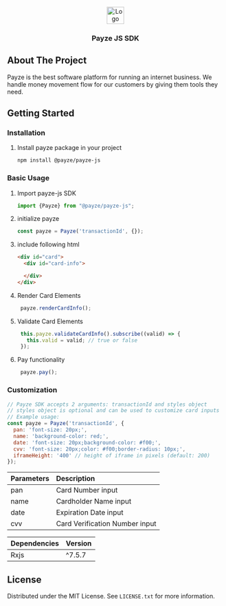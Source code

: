 <div id="top"></div>

[comment]: <> ([![Stargazers][stars-shield]][stars-url])



<!-- PROJECT LOGO -->
<br />
<div style="text-align: center">
  <a href="https://payze.io" target="_blank">
    <img src="https://dashboard.payze.io/assets/images/logo_v2.svg" alt="Logo" height="40">
  </a>

<h3 align="center">Payze JS SDK</h3>

[comment]: <> (  <p align="center">)

[comment]: <> (    <a href="">View Demo</a>)

[comment]: <> (    ·)

[comment]: <> (    <a href="">Report Bug</a>)

[comment]: <> (  </p>)
</div>

<!-- ABOUT THE PROJECT -->

## About The Project

Payze is the best software platform for running an internet business. We handle money movement flow for our customers by
giving them tools they need.

<!-- GETTING STARTED -->

## Getting Started

### Installation

1. Install payze package in your project
   ```sh
   npm install @payze/payze-js
   ```

### Basic Usage

1. Import payze-js SDK
   ```ts
   import {Payze} from "@payze/payze-js";
   ```
2. initialize payze
   ```ts
   const payze = Payze('transactionId', {});
   ```
3. include following html
   ```html
   <div id="card">
     <div id="card-info">

     </div>
   </div>
   ```
4. Render Card Elements
   ```ts
    payze.renderCardInfo();
   ```
5. Validate Card Elements
   ```ts
    this.payze.validateCardInfo().subscribe((valid) => {
      this.valid = valid; // true or false
    });
   ```
6. Pay functionality
   ```ts
    payze.pay();
    ```

### Customization

```js
// Payze SDK accepts 2 arguments: transactionId and styles object
// styles object is optional and can be used to customize card inputs
// Example usage: 
const payze = Payze('transactionId', {
  pan: 'font-size: 20px;',
  name: 'background-color: red;',
  date: 'font-size: 20px;background-color: #f00;',
  cvv: 'font-size: 20px;color: #f00;border-radius: 10px;',
  iframeHeight: '400' // height of iframe in pixels (default: 200)
});
 ```

| Parameters | Description                    |
|:-----------|:-------------------------------|
| pan        | Card Number input              |
| name       | Cardholder Name input          |
| date       | Expiration Date input          |
| cvv        | Card Verification Number input |


| Dependencies      | Version |
|:------------------|:--------|
| Rxjs              | ^7.5.7  |



<!-- LICENSE -->

## License

Distributed under the MIT License. See `LICENSE.txt` for more information.


[stars-shield]: https://img.shields.io/github/stars/othneildrew/Best-README-Template.svg?style=for-the-badge

[stars-url]: https://github.com/othneildrew/Best-README-Template/stargazers

[license-shield]: https://img.shields.io/github/license/othneildrew/Best-README-Template.svg?style=for-the-badge

[license-url]: https://github.com/LICENSE.txt
